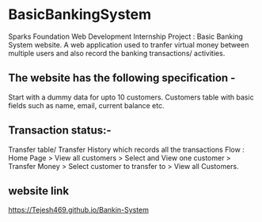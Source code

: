 # BasicBankingSystem
Sparks Foundation Web Development Internship Project : Basic Banking System website. 
A web application used to tranfer virtual money between multiple users and also record the banking transactions/ activities.

## The website has the following specification -
Start with a dummy data for upto 10 customers.
Customers table with basic fields such as name, email, current balance etc.
## Transaction status:-
Transfer table/ Transfer History which records all the transactions
Flow : Home Page > View all customers > Select and View one customer > Transfer Money > Select customer to transfer to > View all Customers.
## website link
  https://Tejesh469.github.io/Bankin-System
